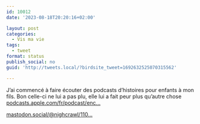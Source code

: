 ```yaml
---
id: 10012
date: '2023-08-18T20:20:16+02:00'

layout: post
categories:
  - Vis ma vie
tags:
  - tweet
format: status
publish_social: no
guid: 'http://tweets.local/?birdsite_tweet=1692632525070315562'

---
```


J’ai commencé à faire écouter des podcasts d’histoires pour enfants à mon fils. Bon celle-ci ne lui a pas plu, elle lui a fait peur plus qu’autre chose [podcasts.apple.com/fr/podcast/enc…](https://podcasts.apple.com/fr/podcast/encore-une-histoire/id1463322273?i=1000624826966)

 [mastodon.social/@nighcrawl/110…](https://mastodon.social/@nighcrawl/110912459399895116)